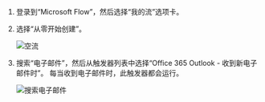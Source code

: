 1. 登录到“Microsoft Flow”[](https://flow.microsoft.com)，然后选择“我的流”选项卡。
2. 选择“从零开始创建”。
   
    ![空流](includes/media/email-triggers/email-triggers-create-blank.png)
3. 搜索“电子邮件”，然后从触发器列表中选择“Office 365 Outlook - 收到新电子邮件时”。 每当收到电子邮件时，此触发器都会运行。
   
    ![搜索电子邮件](includes/media/email-triggers/email-triggers-1.png)

